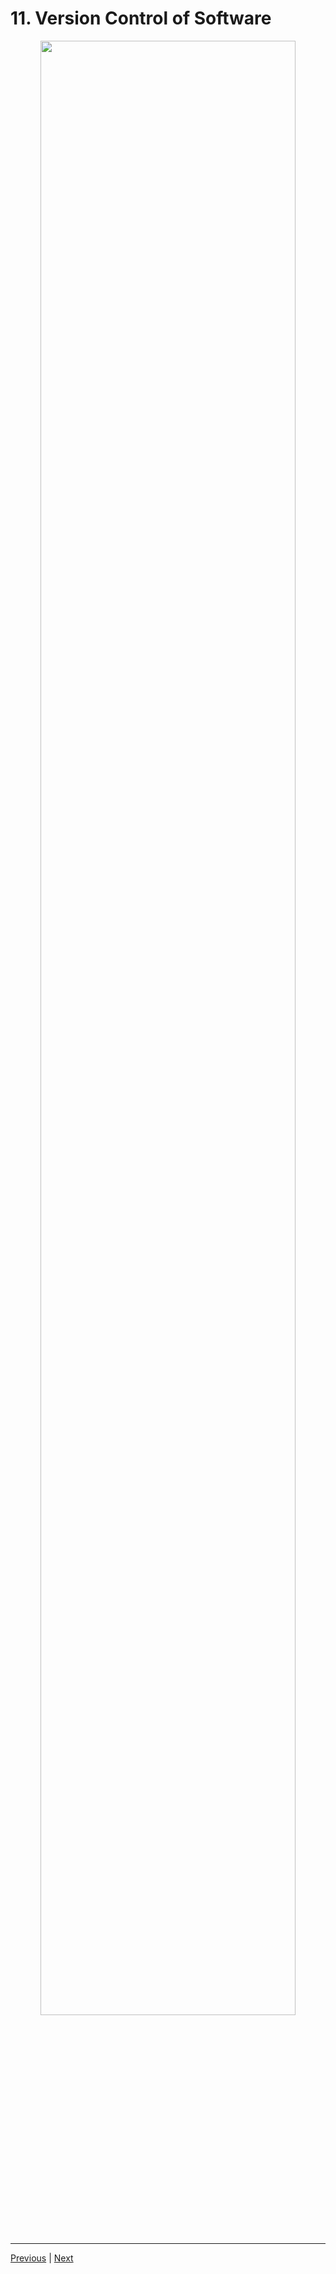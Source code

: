# 11. Version Control of Software

<p align="center" >
    <img src="https://rfpga.s3.us-west-1.amazonaws.com/Develop-Discord-Bots-in-Nodejs_Complete-Course-in-2023/images/11_Version-Control-of-Software.png" width="90%" > 
</p> 



---

[Previous](./10_Visual-Studio-Code.md) | [Next](./12_Visual-Studio-Code-Commands.md)